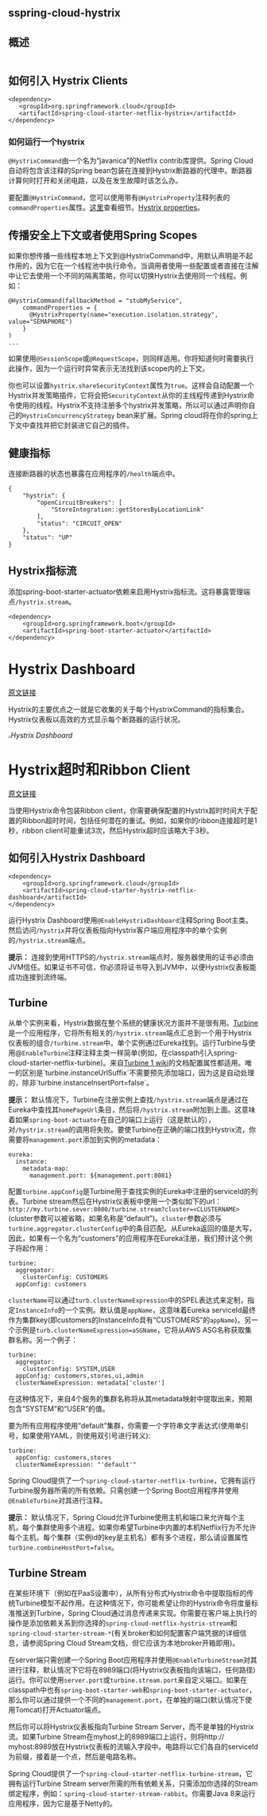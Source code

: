 ## sspring-cloud-hystrix
## 概述
 ``` hystrix 服务熔断dashboard
 ```
## 如何引入 Hystrix Clients
```
<dependency>
   <groupId>org.springframework.cloud</groupId>
   <artifactId>spring-cloud-starter-netflix-hystrix</artifactId>
</dependency>
```
### 如何运行一个hystrix



 `@HystrixCommand`由一个名为“javanica”的Netflix contrib库提供。Spring Cloud自动将包含该注释的Spring bean包装在连接到Hystrix断路器的代理中。断路器计算何时打开和关闭电路，以及在发生故障时该怎么办。

 要配置`@HystrixCommand`，您可以使用带有`@HystrixProperty`注释列表的`commandProperties`属性。[这里](https://github.com/Netflix/Hystrix/tree/master/hystrix-contrib/hystrix-javanica#configuration)查看细节。[Hystrix properties](https://github.com/Netflix/Hystrix/wiki/Configuration)。

 ##  传播安全上下文或者使用Spring Scopes
 如果你想传播一些线程本地上下文到@HystrixCommand中，用默认声明是不起作用的，因为它在一个线程池中执行命令。当调用者使用一些配置或者直接在注解中让它去使用一个不同的隔离策略，你可以切换Hystrix去使用同一个线程。例如：

 ```
 @HystrixCommand(fallbackMethod = "stubMyService",
     commandProperties = {
       @HystrixProperty(name="execution.isolation.strategy", value="SEMAPHORE")
     }
 )
 ...
 ```
 如果使用`@SessionScope`或`@RequestScope`，则同样适用。你将知道何时需要执行此操作，因为一个运行时异常表示无法找到该scope内的上下文。

 你也可以设置`hystrix.shareSecurityContext`属性为`true`。这样会自动配置一个Hystrix并发策略插件，它将会把`SecurityContext`从你的主线程传递到Hystrix命令使用的线程。Hystrix不支持注册多个hystrix并发策略，所以可以通过声明你自己的`HystrixConcurrencyStrategy` bean来扩展。Spring cloud将在你的spring上下文中查找并把它封装进它自己的插件。

 ##  健康指标
 连接断路器的状态也暴露在应用程序的`/health`端点中。

 ```
 {
     "hystrix": {
         "openCircuitBreakers": [
             "StoreIntegration::getStoresByLocationLink"
         ],
         "status": "CIRCUIT_OPEN"
     },
     "status": "UP"
 }
 ```

 ##  Hystrix指标流
 添加spring-boot-starter-actuator依赖来启用Hystrix指标流。这将暴露管理端点`/hystrix.stream`。

 ```
 <dependency>
     <groupId>org.springframework.boot</groupId>
     <artifactId>spring-boot-starter-actuator</artifactId>
 </dependency>
 ```

 #  Hystrix Dashboard
 [原文链接](http://cloud.spring.io/spring-cloud-static/Finchley.M2/#_circuit_breaker_hystrix_dashboard)

 Hystrix的主要优点之一就是它收集的关于每个HystrixCommand的指标集合。Hystrix仪表板以高效的方式显示每个断路器的运行状况。

 <img src="http://cloud.spring.io/spring-cloud-static/Finchley.M2/images/Hystrix.png" style="zoom:30%" />*Hystrix Dashboard*

 #  Hystrix超时和Ribbon Client
 [原文链接](http://cloud.spring.io/spring-cloud-static/Finchley.M2/#_hystrix_timeouts_and_ribbon_clients)

 当使用Hystrix命令包装Ribbon client，你需要确保配置的Hystrix超时时间大于配置的Ribbon超时时间，包括任何潜在的重试。例如，如果你的ribbon连接超时是1秒，ribbon client可能重试3次，然后Hystrix超时应该略大于3秒。

 ## 如何引入Hystrix Dashboard

 ```
 <dependency>
     <groupId>org.springframework.cloud</groupId>
     <artifactId>spring-cloud-starter-hystrix-netflix-dashboard</artifactId>
 </dependency>
 ```
 运行Hystrix Dashboard使用`@EnableHystrixDashboard`注释Spring Boot主类。然后访问`/hystrix`并将仪表板指向Hystrix客户端应用程序中的单个实例的`/hystrix.stream`端点。

 **提示：** 连接到使用HTTPS的`/hystrix.stream`端点时，服务器使用的证书必须由JVM信任。如果证书不可信，你必须将证书导入到JVM中，以便Hystrix仪表板能成功连接到流终端。

 ##  Turbine
 从单个实例来看，Hystrix数据在整个系统的健康状况方面并不是很有用。[Turbine](https://github.com/Netflix/Turbine)是一个应用程序，它将所有相关的`/hystrix.stream`端点汇总到一个用于Hystrix仪表板的组合`/turbine.stream`中。单个实例通过Eureka找到。运行Turbine与使用@`EnableTurbine`注释注释主类一样简单(例如，在classpath引入spring-cloud-starter-netflix-turbine)。来自[Turbine 1 wiki](https://github.com/Netflix/Turbine/wiki/Configuration-(1.x))的文档配置属性都适用。唯一的区别是`turbine.instanceUrlSuffix`不需要预先添加端口，因为这是自动处理的，除非`turbine.instanceInsertPort=false`。

 **提示：** 默认情况下，Turbine在注册实例上查找`/hystrix.stream`端点是通过在Eureka中查找其`homePageUrl`条目，然后将`/hystrix.stream`附加到上面。这意味着如果`spring-boot-actuator`在自己的端口上运行（这是默认的），对`/hystrix.stream`的调用将失败。要使Turbine在正确的端口找到Hystrix流，你需要将`management.port`添加到实例的metadata：

 ```
 eureka:
   instance:
     metadata-map:
       management.port: ${management.port:8081}
 ```
 配置`turbine.appConfig`是Turbine用于查找实例的Eureka中注册的serviceId的列表。Turbine stream然后在Hystrix仪表板中使用一个类似如下的url：`http://my.turbine.sever:8080/turbine.stream?cluster=<CLUSTERNAME>`(cluster参数可以被省略，如果名称是“default”)。`cluster`参数必须与`turbine.aggregator.clusterConfig`中的条目匹配。从Eureka返回的值是大写，因此，如果有一个名为“customers”的应用程序在Eureka注册，我们预计这个例子将起作用：

 ```
 turbine:
   aggregator:
     clusterConfig: CUSTOMERS
   appConfig: customers
 ```
 `clusterName`可以通过`turb.clusterNameExpression`中的SPEL表达式来定制，指定`InstanceInfo`的一个实例。默认值是`appName`，这意味着Eureka serviceId最终作为集群key(即customers的InstanceInfo具有“CUSTOMERS”的`appName`)。另一个示例是`turb.clusterNameExpression=aSGName`，它将从AWS ASG名称获取集群名称。另一个例子：

 ```
 turbine:
   aggregator:
     clusterConfig: SYSTEM,USER
   appConfig: customers,stores,ui,admin
   clusterNameExpression: metadata['cluster']
 ```
 在这种情况下，来自4个服务的集群名称将从其metadata映射中提取出来，预期包含“SYSTEM”和“USER”的值。

 要为所有应用程序使用“default”集群，你需要一个字符串文字表达式(使用单引号，如果使用YAML，则使用双引号进行转义):

 ```
 turbine:
   appConfig: customers,stores
   clusterNameExpression: "'default'"
 ```
 Spring Cloud提供了一个`spring-cloud-starter-netflix-turbine`，它拥有运行Turbine服务器所需的所有依赖。只需创建一个Spring Boot应用程序并使用`@EnableTurbine`对其进行注释。

 **提示：** 默认情况下，Spring Cloud允许Turbine使用主机和端口来允许每个主机，每个集群使用多个进程。如果你希望Turbine中内置的本机Netflix行为不允许每个主机，每个集群（实例id的key是主机名）都有多个进程，那么请设置属性`turbine.combineHostPort=false`。
 ##  Turbine Stream
 在某些环境下（例如在PaaS设置中），从所有分布式Hystrix命令中提取指标的传统Turbine模型不起作用。在这种情况下，你可能希望让你的Hystrix命令将度量标准推送到Turbine，Spring Cloud通过消息传递来实现。你需要在客户端上执行的操作是添加依赖关系到你选择的`spring-cloud-netflix-hystrix-stream`和`spring-cloud-starter-stream-*`(有关broker和如何配置客户端凭据的详细信息，请参阅Spring Cloud Stream文档，但它应该为本地broker开箱即用)。

 在server端只需创建一个Spring Boot应用程序并使用`@EnableTurbineStream`对其进行注释，默认情况下它将在8989端口(将Hystrix仪表板指向该端口，任何路径)运行。你可以使用`server.port`或`turbine.stream.port`来自定义端口。如果在classpath中也有`spring-boot-starter-web`和`spring-boot-starter-actuator`，那么你可以通过提供一个不同的`management.port`，在单独的端口(默认情况下使用Tomcat)打开Actuator端点。

 然后你可以将Hystrix仪表板指向Turbine Stream Server，而不是单独的Hystrix流。如果Turbine Stream在myhost上的8989端口上运行，则将http:// myhost:8989放在Hystrix仪表板的流输入字段中。电路将以它们各自的serviceId为前缀，接着是一个点，然后是电路名称。

 Spring Cloud提供了一个`spring-cloud-starter-netflix-turbine-stream`，它拥有运行Turbine Stream server所需的所有依赖关系，只需添加你选择的Stream绑定程序，例如：`spring-cloud-starter-stream-rabbit`。你需要Java 8来运行应用程序，因为它是基于Netty的。
